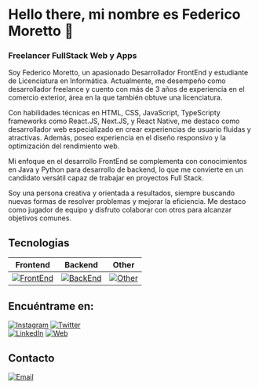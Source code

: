 # Hello there, mi nombre es Federico Moretto 👋
### Freelancer FullStack Web y Apps

Soy Federico Moretto, un apasionado Desarrollador FrontEnd y estudiante de Licenciatura en Informática. Actualmente, me desempeño como desarrollador freelance y cuento con más de 3 años de experiencia en el comercio exterior, área en la que también obtuve una licenciatura.

Con habilidades técnicas en HTML, CSS, JavaScript, TypeScripty frameworks como React.JS, Next.JS, y React Native, me destaco como desarrollador web especializado en crear experiencias de usuario fluidas y atractivas. Además, poseo experiencia en el diseño responsivo y la optimización del rendimiento web.

Mi enfoque en el desarrollo FrontEnd se complementa con conocimientos en Java y Python para desarrollo de backend, lo que me convierte en un candidato versátil capaz de trabajar en proyectos Full Stack.

Soy una persona creativa y orientada a resultados, siempre buscando nuevas formas de resolver problemas y mejorar la eficiencia. Me destaco como jugador de equipo y disfruto colaborar con otros para alcanzar objetivos comunes.

## Tecnologias
<!--
| **Frontend** | **Backend** | **Other** |
|--------------|-------------|-----------|
|![HTML](https://img.shields.io/badge/HTML-E34F26?style=for-the-badge&logo=html5&logoColor=white&labelColor=101010) ![CSS](https://img.shields.io/badge/CSS-1572B6?style=for-the-badge&logo=csswizardry&logoColor=white&labelColor=101010) ![Tailwind CSS](https://img.shields.io/badge/TailwindCSS-06B6D4?style=for-the-badge&logo=tailwindcss&logoColor=white&labelColor=101010)![JavaScript](https://img.shields.io/badge/JavaScript-F7DF1E?style=for-the-badge&logo=javascript&logoColor=white&labelColor=101010) ![TypeScript](https://img.shields.io/badge/typescript-3178C6?style=for-the-badge&logo=typescript&logoColor=white&labelColor=101010)![React](https://img.shields.io/badge/react-61DAFB?style=for-the-badge&logo=react&logoColor=white&labelColor=101010) ![ReactNative](https://img.shields.io/badge/react_native-61DAFB?style=for-the-badge&logo=react&logoColor=white&labelColor=101010)![Next.JS](https://img.shields.io/badge/Next.JS-000000?style=for-the-badge&logo=nextdotjs&logoColor=white&labelColor=101010) | ![Java](https://img.shields.io/badge/Java-007396?style=for-the-badge&logo=java&logoColor=white&labelColor=101010) ![PYTHON](https://img.shields.io/badge/python-3776AB?style=for-the-badge&logo=python&logoColor=white&labelColor=101010)  ![SPRINGBOOT](https://img.shields.io/badge/springboot-6DB33F?style=for-the-badge&logo=springboot&logoColor=white&labelColor=101010) | ![Firebase](https://img.shields.io/badge/firebase-FFCA28?style=for-the-badge&logo=firebase&logoColor=white&labelColor=101010) ![MONGODB](https://img.shields.io/badge/Mongodb-47A248?style=for-the-badge&logo=mongodb&logoColor=white&labelColor=101010)  ![MySql](https://img.shields.io/badge/mysql-4479A1?style=for-the-badge&logo=mysql&logoColor=white&labelColor=101010)  ![Git](https://img.shields.io/badge/git-F05032?style=for-the-badge&logo=git&logoColor=white&labelColor=101010)  ![GitHub](https://img.shields.io/badge/github-181717?style=for-the-badge&logo=github&logoColor=white&labelColor=101010) |
-->

| **Frontend** | **Backend** | **Other** |
|--------------|-------------|-----------|
|[![FrontEnd](https://skillicons.dev/icons?i=html,css,tailwind,javascript,typescript,react,next&perline=4)](https://skillicons.dev) |[![BackEnd](https://skillicons.dev/icons?i=cs,dotnet,nodejs,java,python,spring&perline=4)](https://skillicons.dev)|[![Other](https://skillicons.dev/icons?i=vite,firebase,mongodb,mysql,sqlite,git,github&perline=4)](https://skillicons.dev) |

## Encuéntrame en:
[![Instagram](https://img.shields.io/badge/Instagram-@fedemoretto11-E4405F?style=for-the-badge&logo=instagram&logoColor=white&labelColor=101010)](https://instagram.com/fedemoretto11) [![Twitter](https://img.shields.io/badge/Twitter-@fedemoretto11-1DA1F2?style=for-the-badge&logo=twitter&logoColor=white&labelColor=101010)](https://twitter.com/fedemoretto11)
</br>
[![LinkedIn](https://img.shields.io/badge/LinkedIn-Federico_Moretto-0077B5?style=for-the-badge&logo=linkedin&logoColor=white&labelColor=101010)](https://www.linkedin.com/in/morettofede) [![Web](https://img.shields.io/badge/Web-federicomoretto.com.ar-14a1f0?style=for-the-badge&logo=dev.to&logoColor=white&labelColor=101010)](https://federicomoretto.com.ar)


## Contacto
[![Email](https://img.shields.io/badge/fedemoretto94@gmail.com-email_personal-D14836?style=for-the-badge&logo=gmail&logoColor=white&labelColor=101040)](mailto:fedemoretto94@gmail.com)

